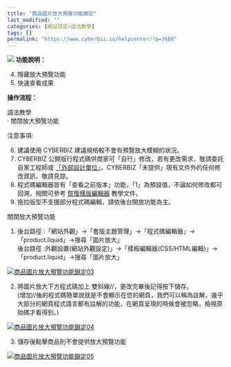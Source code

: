 ```yaml
---
title: "商品圖片放大預覽功能鎖定"
last_modified: ""
categories: [網站設定>語法教學]
tags: []
permalink: "https://www.cyberbiz.io/helpcenter/?p=3680"
---
```


![](https://www.cyberbiz.io/support/wp-content/uploads/2021/08/商品圖片放大預覽功能鎖定封面圖.png) **功能說明：**  

4. 隱藏放大預覽功能
5. 快速查看成果

**操作流程：**

語法教學  
· 關閉放大預覽功能



注意事項:  

6. 建議使用 CYBERBIZ 建議規格較不會有預覽放大模糊的狀況。
7. CYBERBIZ 公開版行程式碼供商家可「自行」修改，若有更改需求，敬請委託自家工程師或 [「外部設計單位」](https://docs.google.com/spreadsheets/d/1uvrqOE10xyMVPvUctgOw9HddT9wbty5ZCNnBQCpmlMI/edit?usp=sharing)，CYBERBIZ「未提供」現有文件外的任何修改資訊，敬請見諒。
8. 程式碼編輯器皆有「查看之前版本」功能，「1」為預設值，不論如何修改都可回溯，相關可參考 [ 恢復樣版編輯器](https://www.cyberbiz.io/support/?p=16146) 教學文件。
9. 拖拉版型不支援部分程式碼編輯，請依後台開放功能為主。



關閉放大預覽功能  


1. 後台路徑 :「網站外觀」→「套版主題管理」→「程式碼編輯器」→「product.liquid」→搜尋「圖片放大」  
後台路徑 :外觀設置(網站外觀設定)」→「樣板編輯器(CSS/HTML編輯)」→「product.liquid」→搜尋「圖片放大」


[![商品圖片放大預覽功能鎖定03](https://www.cyberbiz.io/support/wp-content/uploads/2021/08/商品圖片放大預覽功能鎖定03.png)](https://www.cyberbiz.io/support/wp-content/uploads/2021/08/商品圖片放大預覽功能鎖定03.png)  


2. 將圖片放大下方程式碼加上 雙斜線//，更改完畢後記得按下儲存。  
(增加//後的程式碼簡單說就是不會顯示在您的網頁，我們可以稱為註解，幾乎大部分的網頁程式語言都有註解的功能，在網頁呈現的時候會被忽略，檢視原始碼才看得到。)  

[![商品圖片放大預覽功能鎖定04](https://www.cyberbiz.io/support/wp-content/uploads/2021/08/商品圖片放大預覽功能鎖定04.png)](https://www.cyberbiz.io/support/wp-content/uploads/2021/08/商品圖片放大預覽功能鎖定04.png)

3. 儲存後點擊商品則不會提供放大預覽功能  

[![商品圖片放大預覽功能鎖定05](https://www.cyberbiz.io/support/wp-content/uploads/2021/08/商品圖片放大預覽功能鎖定05.png)](https://www.cyberbiz.io/support/wp-content/uploads/2021/08/商品圖片放大預覽功能鎖定05.png)

